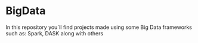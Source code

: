 # BigData
In this repository you`ll find projects made using some Big Data frameworks such as:
Spark, DASK along with others

